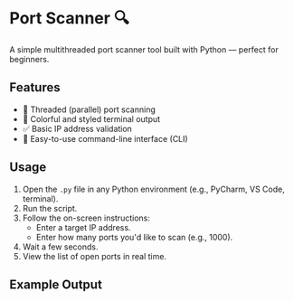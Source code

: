 # Port Scanner 🔍

A simple multithreaded port scanner tool built with Python — perfect for beginners.

## Features
- 🔁 Threaded (parallel) port scanning
- 🎨 Colorful and styled terminal output
- ✅ Basic IP address validation
- 💬 Easy-to-use command-line interface (CLI)

## Usage
1. Open the `.py` file in any Python environment (e.g., PyCharm, VS Code, terminal).
2. Run the script.
3. Follow the on-screen instructions:
   - Enter a target IP address.
   - Enter how many ports you'd like to scan (e.g., 1000).
4. Wait a few seconds.
5. View the list of open ports in real time.

## Example Output
